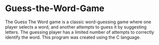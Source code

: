 # Guess-the-Word-Game
The Guess The Word game is a classic word-guessing game where one player selects a word, and another attempts to guess it by suggesting letters. The guessing player has a limited number of attempts to correctly identify the word. This program was created using the C language.
